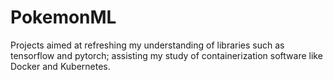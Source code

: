 # PokemonML

Projects aimed at refreshing my understanding of libraries such as tensorflow and pytorch; assisting my study of containerization software like Docker and Kubernetes.
